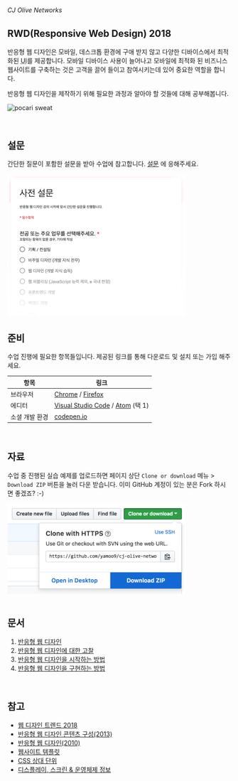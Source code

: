 ###### CJ Olive Networks

## RWD(Responsive Web Design) 2018

반응형 웹 디자인은 모바일, 데스크톱 환경에 구애 받지 않고 다양한 디바이스에서 최적화된 <abbr title="User Interface">UI</abbr>를 제공합니다. 모바일 디바이스 사용이 늘어나고 모바일에 최적화 된 비즈니스 웹사이트를 구축하는 것은 고객을 끌어 들이고 참여시키는데 있어 중요한 역할을 합니다.

반응형 웹 디자인을 제작하기 위해 필요한 과정과 알아야 할 것들에 대해 공부해봅니다.

![pocari sweat](https://camo.githubusercontent.com/c5ed2730392b3d138a9a9c4261858f1a00a6fb74/687474703a2f2f79616d6f6f392e6769746875622e696f2f636a2d6f6c6976652d6e6574776f726b732f6173736574732f7277642f504f434152492e6a7067)

<br>

## 설문

간단한 질문이 포함한 설문을 받아 수업에 참고합니다. [설문](https://goo.gl/forms/8u2snrPnQ77puQ582)  에 응해주세요.

<img src="docs/assets/survey.jpg" alt width="400">

<br>

## 준비

수업 진행에 필요한 항목들입니다. 제공된 링크를 통해 다운로드 및 설치 또는 가입 해주세요.

항목 | 링크
--- | ---
브라우저 | [Chrome](https://www.google.com/chrome/) / [Firefox](http://www.mozilla.com/ko/firefox)
에디터 | [Visual Studio Code](https://code.visualstudio.com/) / [Atom](https://atom.io/) (택 1)
소셜 개발 환경 | [codepen.io](https://codepen.io/)

<br>

## 자료

수업 중 진행된 실습 예제를 업로드하면 페이지 상단 `Clone or download` 메뉴 > `Download ZIP` 버튼을 눌러 다운 받습니다. 이미 GitHub 계정이 있는 분은 Fork 하시면 좋겠죠? :-)

<img src="./docs/assets/download.png" alt width="400">

<br>
<br>

## 문서

<img src="https://www.digitalwebmania.com/wp-content/uploads/2018/03/giphy.gif" alt align="right" width="120">

1. [반응형 웹 디자인](https://github.com/yamoo9/cj-olive-networks/wiki)
1. [반응형 웹 디자인에 대한 고찰](https://github.com/yamoo9/cj-olive-networks/wiki/%EB%B0%98%EC%9D%91%ED%98%95-%EC%9B%B9-%EB%94%94%EC%9E%90%EC%9D%B8-%EC%A0%81%EC%9A%A9%EC%97%90-%EB%8C%80%ED%95%9C-%EA%B3%A0%EC%B0%B0)
1. [반응형 웹 디자인을 시작하는 방법](https://github.com/yamoo9/cj-olive-networks/wiki/%EB%B0%98%EC%9D%91%ED%98%95-%EC%9B%B9-%EB%94%94%EC%9E%90%EC%9D%B8%EC%9D%84-%EC%8B%9C%EC%9E%91%ED%95%98%EB%8A%94-%EB%B0%A9%EB%B2%95)
1. [반응형 웹 디자인을 구현하는 방법](https://github.com/yamoo9/cj-olive-networks/wiki/%EB%B0%98%EC%9D%91%ED%98%95-%EC%9B%B9-%EB%94%94%EC%9E%90%EC%9D%B8-%EA%B5%AC%ED%98%84-%EB%B0%A9%EB%B2%95)

<br>

## 참고

- [웹 디자인 트렌드 2018](https://99designs.com/blog/trends/web-design-trends-2018/)
- [반응형 웹 디자인 콘텐츠 구성(2013)](https://blog.kulturbanause.de/2013/12/content-choreography-fur-responsive-websites/)
- [반응형 웹 디자인(2010)](http://alistapart.com/article/responsive-web-design)
- [웹사이트 템플릿](https://colorlib.com/wp/free-html-website-templates/)
- [CSS 상대 단위](https://pineco.de/the-relative-units-of-css/)
- [디스플레이, 스크린 & 운영체제 정보](http://vizdevices.yesviz.com/)